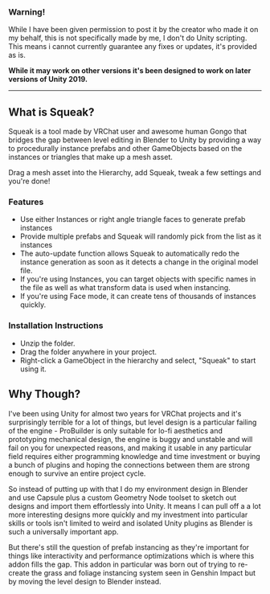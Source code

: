 ### Warning!
While I have been given permission to post it by the creator who made it on my behalf, this is not specifically made by me, I don't do Unity scripting.  This means i cannot currently guarantee any fixes or updates, it's provided as is.

**While it may work on other versions it's been designed to work on later versions of Unity 2019.**

---



## What is Squeak?

Squeak is a tool made by VRChat user and awesome human Gongo that bridges the gap between level editing in Blender to Unity by providing a way to procedurally instance prefabs and other GameObjects based on the instances or triangles that make up a mesh asset.

Drag a mesh asset into the Hierarchy, add Squeak, tweak a few settings and you're done!


### Features

* Use either Instances or right angle triangle faces to generate prefab instances
* Provide multiple prefabs and Squeak will randomly pick from the list as it instances
* The auto-update function allows Squeak to automatically redo the instance generation as soon as it detects a change in the original model file.
* If you're using Instances, you can target objects with specific names in the file as well as what transform data is used when instancing.
* If you're using Face mode, it can create tens of thousands of instances quickly.

### Installation Instructions

* Unzip the folder.
* Drag the folder anywhere in your project.
* Right-click a GameObject in the hierarchy and select, "Squeak" to start using it.




## Why Though?


I've been using Unity for almost two years for VRChat projects and it's surprisingly terrible for a lot of things, but level design is a particular failing of the engine - ProBuilder is only suitable for lo-fi aesthetics and prototyping mechanical design, the engine is buggy and unstable and will fail on you for unexpected reasons, and making it usable in any particular field requires either programming knowledge and time investment or buying a bunch of plugins and hoping the connections between them are strong enough to survive an entire project cycle.

So instead of putting up with that I do my environment design in Blender and use Capsule plus a custom Geometry Node toolset to sketch out designs and import them effortlessly into Unity.  It means I can pull off a a lot more interesting designs more quickly and my investment into particular skills or tools isn't limited to weird and isolated Unity plugins as Blender is such a universally important app.

But there's still the question of prefab instancing as they're important for things like interactivity and performance optimizations which is where this addon fills the gap.  This addon in particular was born out of trying to re-create the grass and foliage instancing system seen in Genshin Impact but by moving the level design to Blender instead.








